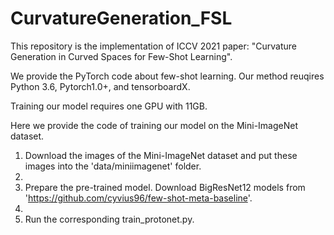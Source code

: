 # CurvatureGeneration_FSL

This repository is the implementation of ICCV 2021 paper: "Curvature Generation in Curved Spaces for Few-Shot Learning".

We provide the PyTorch code about few-shot learning. Our method reuqires Python 3.6, Pytorch1.0+, and tensorboardX.

Training our model requires one GPU with 11GB.

Here we provide the code of training our model on the Mini-ImageNet dataset.

1. Download the images of the Mini-ImageNet dataset and put these images into the 'data/miniimagenet' folder.
2. 
3. Prepare the pre-trained model. Download BigResNet12 models from 'https://github.com/cyvius96/few-shot-meta-baseline'.
4. 
5. Run the corresponding train_protonet.py.
